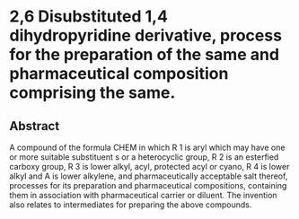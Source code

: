 # 2,6 Disubstituted 1,4 dihydropyridine derivative, process for the preparation of the same and pharmaceutical composition comprising the same.

## Abstract
A compound of the formula CHEM in which R 1 is aryl which may have one or more suitable substituent s or a heterocyclic group, R 2 is an esterfied carboxy group, R 3 is lower alkyl, acyl, protected acyl or cyano, R 4 is lower alkyl and A is lower alkylene, and pharmaceutically acceptable salt thereof, processes for its preparation and pharmaceutical compositions, containing them in association with pharmaceutical carrier or diluent. The invention also relates to intermediates for preparing the above compounds.